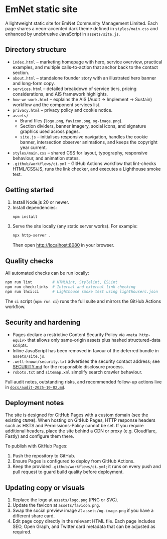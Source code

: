 # EmNet static site

A lightweight static site for EmNet Community Management Limited. Each page shares a neon-accented dark theme defined in `styles/main.css` and enhanced by unobtrusive JavaScript in `assets/site.js`.

## Directory structure
- `index.html` – marketing homepage with hero, service overview, practical examples, and multiple calls-to-action that anchor back to the contact section.
- `about.html` – standalone founder story with an illustrated hero banner and long-form copy.
- `services.html` – detailed breakdown of service tiers, pricing considerations, and AIS framework highlights.
- `how-we-work.html` – explains the AIS (Audit → Implement → Sustain) workflow and the component services list.
- `privacy.html` – privacy policy and cookie notice.
- `assets/`
  - Brand files (`logo.png`, `favicon.png`, `og-image.png`).
  - Section dividers, banner imagery, social icons, and signature graphics used across pages.
  - `site.js` – initialises responsive navigation, handles the cookie banner, intersection observer animations, and keeps the copyright year current.
- `styles/main.css` – shared CSS for layout, typography, responsive behaviour, and animation states.
- `.github/workflows/ci.yml` – GitHub Actions workflow that lint-checks HTML/CSS/JS, runs the link checker, and executes a Lighthouse smoke test.

## Getting started
1. Install Node.js 20 or newer.
2. Install dependencies:
   ```bash
   npm install
   ```
3. Serve the site locally (any static server works). For example:
   ```bash
   npx http-server .
   ```
   Then open [http://localhost:8080](http://localhost:8080) in your browser.

## Quality checks
All automated checks can be run locally:

```bash
npm run lint         # HTMLHint, Stylelint, ESLint
npm run check:links  # Internal and external link checking
npm run lhci:ci      # Lighthouse smoke test using lighthouserc.json
```

The `ci` script (`npm run ci`) runs the full suite and mirrors the GitHub Actions workflow.

## Security and hardening
- Pages declare a restrictive Content Security Policy via `<meta http-equiv>` that allows only same-origin assets plus hashed structured-data scripts.
- Inline JavaScript has been removed in favour of the deferred bundle in `assets/site.js`.
- `.well-known/security.txt` advertises the security contact address; see [SECURITY.md](SECURITY.md) for the responsible disclosure process.
- `robots.txt` and `sitemap.xml` simplify search crawler behaviour.

Full audit notes, outstanding risks, and recommended follow-up actions live in [`docs/audit-2025-10-02.md`](docs/audit-2025-10-02.md).

## Deployment notes
The site is designed for GitHub Pages with a custom domain (see the existing `CNAME`). When hosting on GitHub Pages, HTTP response headers such as HSTS and Permissions-Policy cannot be set. If you require additional headers, place the site behind a CDN or proxy (e.g. Cloudflare, Fastly) and configure them there.

To publish with GitHub Pages:
1. Push the repository to GitHub.
2. Ensure Pages is configured to deploy from GitHub Actions.
3. Keep the provided `.github/workflows/ci.yml`; it runs on every push and pull request to guard build quality before deployment.

## Updating copy or visuals
1. Replace the logo at `assets/logo.png` (PNG or SVG).
2. Update the favicon at `assets/favicon.png`.
3. Swap the social preview image at `assets/og-image.png` if you have a different share card.
4. Edit page copy directly in the relevant HTML file. Each page includes SEO, Open Graph, and Twitter card metadata that can be adjusted as required.
